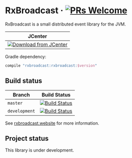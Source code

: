 RxBroadcast &middot; [![PRs Welcome](https://img.shields.io/badge/PRs-welcome-brightgreen.svg)](CONTRIBUTING.md)
===========

RxBroadcast is a small distributed event library for the JVM.

| JCenter |
| ------- |
| [![Download from JCenter](https://api.bintray.com/packages/whymarrh/maven/RxBroadcast/images/download.svg)](https://bintray.com/whymarrh/maven/RxBroadcast/_latestVersion) |

Gradle dependency:

```groovy
compile "rxbroadcast:rxbroadcast:$version"
```

Build status
------------

| Branch        | Build Status            |
| ------------- | ----------------------- |
| `master`      | [![Build Status][1]][3] |
| `development` | [![Build Status][2]][3] |

  [1]:https://travis-ci.org/RxBroadcast/RxBroadcast.svg?branch=master
  [2]:https://travis-ci.org/RxBroadcast/RxBroadcast.svg?branch=development
  [3]:https://travis-ci.org/RxBroadcast/RxBroadcast

See [rxbroadcast.website](http://rxbroadcast.website) for more information.

Project status
--------------

This library is under development.
